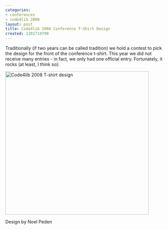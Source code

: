 ```yaml
---
categories:
- conferences
- code4lib 2008
layout: post
title: Code4lib 2008 Conference T-Shirt Design
created: 1201719790
---
```

Traditionally (if two years can be called tradition) we hold a contest to pick the design for the front of the conference t-shirt. This year we did not receive many entries - in fact, we only had one official entry. Fortunately, it rocks (at least, I think so):

<img src="http://code4lib.org/files/code4lib08.gif" alt="Code4lib 2008 T-shirt design" width="450">

Design by Noel Peden

